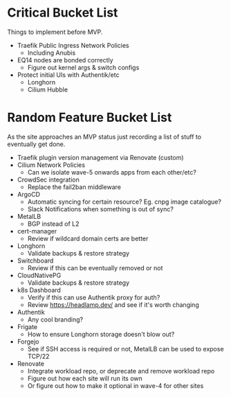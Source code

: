 # Critical Bucket List

Things to implement before MVP.

* Traefik Public Ingress Network Policies
  * Including Anubis
* EQ14 nodes are bonded correctly
  * Figure out kernel args & switch configs
* Protect initial UIs with Authentik/etc
  * Longhorn
  * Cilium Hubble

# Random Feature Bucket List

As the site approaches an MVP status just recording a list of stuff to eventually get done.

* Traefik plugin version management via Renovate (custom)
* Cilium Network Policies
  * Can we isolate wave-5 onwards apps from each other/etc?
* CrowdSec integration
  * Replace the fail2ban middleware
* ArgoCD
  * Automatic syncing for certain resource? Eg. cnpg image catalogue?
  * Slack Notifications when something is out of sync?
* MetalLB
  * BGP instead of L2
* cert-manager
  * Review if wildcard domain certs are better
* Longhorn
  * Validate backups & restore strategy
* Switchboard
  * Review if this can be eventually removed or not
* CloudNativePG
  * Validate backups & restore strategy
* k8s Dashboard
  * Verify if this can use Authentik proxy for auth?
  * Review https://headlamp.dev/ and see if it's worth changing
* Authentik
  * Any cool branding?
* Frigate
  * How to ensure Longhorn storage doesn't blow out?
* Forgejo
  * See if SSH access is required or not, MetalLB can be used to expose TCP/22
* Renovate
  * Integrate workload repo, or deprecate and remove workload repo
  * Figure out how each site will run its own
  * Or figure out how to make it optional in wave-4 for other sites
